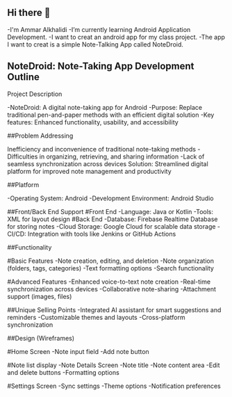 ## Hi there 👋
-I'm Ammar Alkhalidi
-I’m currently learning Android Application Development.
-I want to creat an android app for my class project.
-The app I want to creat is a simple Note-Talking App called NoteDroid.
  
## NoteDroid: Note-Taking App Development Outline
   Project Description

-NoteDroid: A digital note-taking app for Android
-Purpose: Replace traditional pen-and-paper methods with an efficient digital solution
-Key features: Enhanced functionality, usability, and accessibility 

##Problem Addressing

Inefficiency and inconvenience of traditional note-taking methods
-Difficulties in organizing, retrieving, and sharing information
-Lack of seamless synchronization across devices
Solution: Streamlined digital platform for improved note management and productivity

##Platform

-Operating System: Android
-Development Environment: Android Studio

##Front/Back End Support
#Front End
-Language: Java or Kotlin
-Tools: XML for layout design
#Back End
-Database: Firebase Realtime Database for storing notes
-Cloud Storage: Google Cloud for scalable data storage
-CI/CD: Integration with tools like Jenkins or GitHub Actions

##Functionality

#Basic Features
-Note creation, editing, and deletion
-Note organization (folders, tags, categories)
-Text formatting options
-Search functionality

#Advanced Features
-Enhanced voice-to-text note creation
-Real-time synchronization across devices
-Collaborative note-sharing
-Attachment support (images, files)

##Unique Selling Points
-Integrated AI assistant for smart suggestions and reminders
-Customizable themes and layouts
-Cross-platform synchronization

##Design (Wireframes)

#Home Screen
-Note input field
-Add note button

#Note list display
-Note Details Screen
-Note title
-Note content area
-Edit and delete buttons
-Formatting options

#Settings Screen
-Sync settings
-Theme options
-Notification preferences
